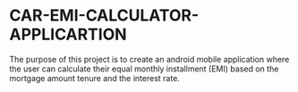# CAR-EMI-CALCULATOR-APPLICARTION
The purpose of this project is to create an android mobile application where the user can calculate their equal monthly installment (EMI) based on the mortgage amount tenure and the interest rate.
